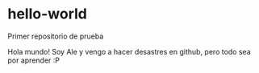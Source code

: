# hello-world

Primer repositorio de prueba

Hola mundo! Soy Ale y vengo a hacer desastres en github, pero todo sea por aprender :P
